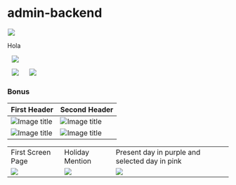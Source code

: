 # admin-backend





 <p>
    <img src="https://dummyimage.com/600x400/f5f5f5/aaaaaa?text=1" hspace="1" ><p>Hola</p></img>
    <img src="https://dummyimage.com/600x400/f5f5f5/aaaaaa?text=2" hspace="10" >
</p>
 <p>
    <img src="https://dummyimage.com/600x400/f5f5f5/aaaaaa?text=3" hspace="10" >
    <img src="https://dummyimage.com/600x400/f5f5f5/aaaaaa?text=4" hspace="10" >
</p>






### Bonus

| First Header  | Second Header |
| ------------- | ------------- |
| ![Image title](https://dummyimage.com/600x400/f5f5f5/aaaaaa?text=1)  | ![Image title](https://dummyimage.com/600x400/f5f5f5/aaaaaa?text=2)  |
| ![Image title](https://dummyimage.com/600x400/f5f5f5/aaaaaa?text=3) | ![Image title](https://dummyimage.com/600x400/f5f5f5/aaaaaa?text=4)  |

<table style="border: 0px">
  <tr>
    <td>First Screen Page</td>
     <td>Holiday Mention</td>
     <td>Present day in purple and selected day in pink</td>
  </tr>
  <tr>
    <td valign="top"><img src="https://dummyimage.com/600x400/f5f5f5/aaaaaa?text=1"></td>
    <td valign="top"><img src="https://dummyimage.com/600x400/f5f5f5/aaaaaa?text=1"></td>
    <td valign="top"><img src="https://dummyimage.com/600x400/f5f5f5/aaaaaa?text=1"></td>
  </tr>
 </table>